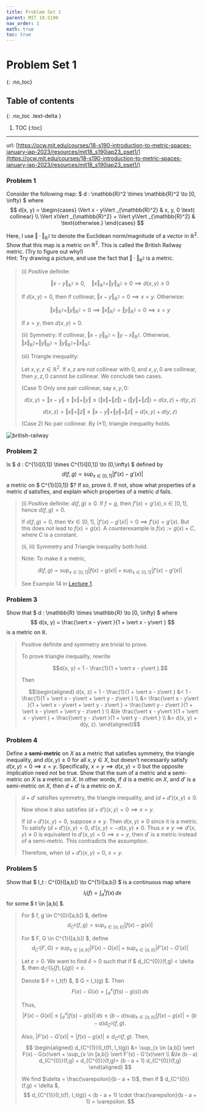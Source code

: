 ```yaml
---
title: Problem Set 1
parent: MIT 18.S190
nav_order: 1
math: true
toc: true
---
```


# Problem Set 1
{: .no_toc}

## Table of contents
{: .no_toc .text-delta }

1. TOC
{:toc}

---


url: [https://ocw.mit.edu/courses/18-s190-introduction-to-metric-spaces-january-iap-2023/resources/mit18_s190iap23_pset1/](https://ocw.mit.edu/courses/18-s190-introduction-to-metric-spaces-january-iap-2023/resources/mit18_s190iap23_pset1/)

### Problem 1
Consider the following map: $ d : \mathbb{R}^2 \times \mathbb{R}^2 \to [0, \infty) $ where  
$$
d(x, y) =
\begin{cases}
\Vert x - y\Vert _{\mathbb{R}^2} & x, y, 0 \text{ collinear} \\
\Vert x\Vert _{\mathbb{R}^2} + \Vert y\Vert _{\mathbb{R}^2} & \text{otherwise.}
\end{cases}
$$

Here, I use $\Vert \cdot\Vert _{\mathbb{R}^2}$ to denote the Euclidean norm/magnitude of a vector in $\mathbb{R}^2$. Show that this map is a metric on $\mathbb{R}^2$. This is called the British Railway metric. (Try to figure out why!)  
Hint: Try drawing a picture, and use the fact that $\Vert \cdot\Vert _{\mathbb{R}^2}$ is a metric.

> (i) Positive definite:
> 
> $$\Vert x - y\Vert _{\mathbb{R}^2} \ge 0, \quad \Vert x\Vert _{\mathbb{R}^2} + \Vert y\Vert _{\mathbb{R}^2} \ge 0 \implies d(x, y) \ge 0$$
>
> If $d(x, y) = 0$, then if collinear, $\Vert x - y\Vert _{\mathbb{R}^2} = 0 \implies x = y.$ Otherwise:  
>
> $$\Vert x\Vert _{\mathbb{R}^2} + \Vert y\Vert _{\mathbb{R}^2} = 0 \implies \Vert x\Vert _{\mathbb{R}^2} = \Vert y\Vert _{\mathbb{R}^2} = 0 \implies x = y$$  
>
> If $x = y$, then $d(x, y) = 0.$
> 
> (ii) Symmetry: If collinear, $\Vert x - y\Vert _{\mathbb{R}^2} = \Vert y - x\Vert _{\mathbb{R}^2}.$ Otherwise, $\Vert x\Vert _{\mathbb{R}^2} + \Vert y\Vert _{\mathbb{R}^2} = \Vert y\Vert _{\mathbb{R}^2} + \Vert x\Vert _{\mathbb{R}^2}.$
> 
> (iii) Triangle inequality:
> 
> Let $x, y, z \in \mathbb{R}^2.$ If $x, z$ are not collinear with $0$, and $x, y, 0$ are collinear, then $y, z, 0$ cannot be collinear. We conclude two cases.
> 
> (Case 1) Only one pair collinear, say $x, y, 0$:  
> 
> $$d(x, y) = \Vert x - y\Vert  \le \Vert x\Vert  + \Vert y\Vert  \le (\Vert x\Vert  + \Vert z\Vert ) + (\Vert y\Vert  + \Vert z\Vert ) = d(x, z) + d(y, z) \tag{*1}$$
> 
> $$d(x, z) = \Vert x\Vert  + \Vert z\Vert  \le \Vert x - y\Vert  + \Vert y\Vert  + \Vert z\Vert  = d(x, y) + d(y, z) \tag{*2}$$
> 
> (Case 2) No pair collinear. By $(*1)$, triangle inequality holds.

![british-railway](/img/mit18s190/pset1-1.jpg)

### Problem 2
Is $ d : C^{1}([0,1]) \times C^{1}([0,1]) \to [0,\infty) $ defined by  
$$
d(f,g) = \sup_{x \in [0,1]} \vert f'(x) - g'(x)\vert 
$$
a metric on $ C^{1}([0,1]) $? If so, prove it. If not, show what properties of a metric $d$ satisfies, and explain which properties of a metric $d$ fails.

> (i) Positive definite: $d(f,g) \ge 0$. If $f = g$, then $f'(x) = g'(x), \, x \in [0,1]$, hence $d(f,g) = 0.$  
> 
> If $d(f,g) = 0$, then $\forall x \in [0,1]$, $\vert f'(x) - g'(x)\vert  = 0 \implies f'(x) = g'(x).$  But this does not lead to $f(x) = g(x)$. A counterexample is $f(x) := g(x) + C,$ where $C$ is a constant.
> 
> (ii, iii) Symmetry and Triangle inequality both hold.
>
> Note: To make it a metric, 
> 
> $$\tilde{d}(f,g)=\sup_{x \in [0,1]} \vert f(x) - g(x)\vert +\sup_{x \in [0,1]} \vert f'(x) - g'(x)\vert $$
>
> See Example 14 in [Lecture 1](https://ocw.mit.edu/courses/18-s190-introduction-to-metric-spaces-january-iap-2023/resources/mit18_s190iap23_lec1/).

### Problem 3

Show that $ d : \mathbb{R} \times \mathbb{R} \to [0, \infty) $ where  
$$
d(x, y) = \frac{\vert x - y\vert }{1 + \vert x - y\vert }
$$
is a metric on $\mathbb{R}$.

> Positive definite and symmetry are trivial to prove.  
> 
> To prove triangle inequality, rewrite  
> 
> $$d(x, y) = 1 - \frac{1}{1 + \vert x - y\vert }.$$
> 
> Then  
> 
> $$\begin{aligned}
d(x, z) = 1 - \frac{1}{1 + \vert x - z\vert } 
&< 1 - \frac{1}{1 + \vert x - y\vert  + \vert y - z\vert } \\
&= \frac{\vert x - y\vert }{1 + \vert x - y\vert  + \vert y - z\vert } + \frac{\vert y - z\vert }{1 + \vert x - y\vert  + \vert y - z\vert } \\
&\le \frac{\vert x - y\vert }{1 + \vert x - y\vert } + \frac{\vert y - z\vert }{1 + \vert y - z\vert } \\
&= d(x, y) + d(y, z).
\end{aligned}$$

### Problem 4

Define a **semi-metric** on $X$ as a metric that satisfies symmetry, the triangle inequality, and $d(x, y) \ge 0$ for all $x, y \in X$, but doesn’t necessarily satisfy $d(x, y) = 0 \implies x = y$. Specifically, $x = y \implies d(x, y) = 0$ but the opposite implication need not be true. Show that the sum of a metric and a semi-metric on $X$ is a metric on $X$. In other words, if $d$ is a metric on $X$, and $d'$ is a semi-metric on $X$, then $d + d'$ is a metric on $X$.

> $d + d'$ satisfies symmetry, the triangle inequality, and $(d + d')(x, y) \ge 0.$  
> 
> Now show it also satisfies $(d + d')(x, y) = 0 \implies x = y.$
> 
> If $(d + d')(x, y) = 0$, suppose $x \ne y.$  Then $d(x, y) \ne 0$ since it is a metric.  To satisfy $(d + d')(x, y) = 0$, $d'(x, y) = -d(x, y) \ne 0.$  Thus $x \ne y \implies d'(x, y) \ne 0$ is equivalent to $d'(x, y) = 0 \implies x = y$,  then $d'$ is a metric instead of a semi-metric. This contradicts the assumption.  
> 
> Therefore, when $(d + d')(x, y) = 0$, $x = y.$

### Problem 5

Show that $ I_t : C^{0}([a,b]) \to C^{1}([a,b]) $ is a continuous map where  
$$
I_t(f) = \int_{a}^{t} f(x) \, dx
$$
for some $ t \in [a,b] $.

> For $ f, g \in C^{0}([a,b]) $, define  
> $$d_{C^{0}}(f,g) = \sup_{x \in [a,b]} \vert f(x) - g(x)\vert $$
> 
> For $ F, G \in C^{1}([a,b]) $, define  
> $$d_{C^{1}}(F,G) = \sup_{x \in [a,b]} \vert F(x) - G(x)\vert  + \sup_{x \in [a,b]} \vert F'(x) - G'(x)\vert $$
> 
> Let $\varepsilon > 0$. We want to find $\delta > 0$ such that if $ d_{C^{0}}(f,g) < \delta $, then  $d_{C^{1}}(I_t(f), I_t(g)) < \varepsilon$.
> 
> Denote $ F = I_t(f) $, $ G = I_t(g) $. Then  
> $$
F(x) - G(x) = \int_{a}^{x} (f(s) - g(s)) \, ds
$$
> 
> Thus,  
> $$
\vert F(x) - G(x)\vert  \le \int_{a}^{x} \vert f(s) - g(s)\vert  \, ds \le (b - a) \sup_{x \in [a,b]} \vert f(x) - g(x)\vert  = (b - a) d_{C^{0}}(f,g).
$$
> 
> Also, $\vert F'(x) - G'(x)\vert  = \vert f(x) - g(x)\vert  \le d_{C^{0}}(f,g).$ Then,  
$$
\begin{aligned}
d_{C^{1}}(I_t(f), I_t(g)) &= \sup_{x \in [a,b]} \vert F(x) - G(x)\vert  + \sup_{x \in [a,b]} \vert F'(x) - G'(x)\vert  \\
&\le (b - a) d_{C^{0}}(f,g) + d_{C^{0}}(f,g)= (b - a + 1) d_{C^{0}}(f,g)
\end{aligned}
$$
> 
> We find $\delta = \frac{\varepsilon}{b - a + 1}$, then if $ d_{C^{0}}(f,g) < \delta $,  
$$
d_{C^{1}}(I_t(f), I_t(g)) < (b - a + 1) \cdot \frac{\varepsilon}{b - a + 1} = \varepsilon.
$$
